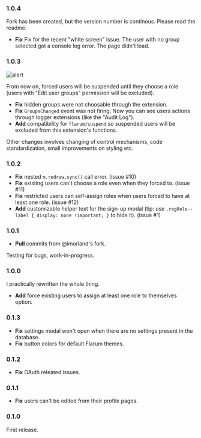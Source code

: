 ### 1.0.4
Fork has been created, but the version number is continous. Please read the readme.

- **Fix** Fix for the recent "white screen" issue. The user with no group selected got a console log error. The page didn't load.

### 1.0.3

![alert](https://i.imgur.com/ecW3kCU.png)

From now on, forced users will be suspended until they choose a role (users with "Edit user groups" permission will be excluded).

- **Fix** hidden groups were not choosable through the extension.
- **Fix** `GroupsChanged` event was not firing. Now you can see users actions through logger extensions (like the "Audit Log").
- **Add** compatibility for `flarum/suspend` so suspended users will be excluded from this extension's functions.

Other changes involves changing of control mechanisms, code standardization, small improvements on styling etc.

### 1.0.2
- **Fix** nested `m.redraw.sync()` call error. (issue #10)
- **Fix** existing users can't choose a role even when they forced to. (issue #11)
- **Fix** restricted users can self-assign roles when users forced to have at least one role. (issue #12)
- **Add** customizable helper text for the sign-up modal (tip: use `.regRole--label { display: none !important; }` to hide it). (issue #1)

### 1.0.1
- **Pull** commits from @imorland's fork.

Testing for bugs, work-in-progress.

### 1.0.0

I practically rewritten the whole thing.

- **Add** force existing users to assign at least one role to themselves option.

### 0.1.3
- **Fix** settings modal won't open when there are no settings present in the database.
- **Fix** button colors for default Flarum themes.

### 0.1.2
- **Fix** OAuth releated issues.

### 0.1.1
- **Fix** users can't be edited from their profile pages.

### 0.1.0
First release.
